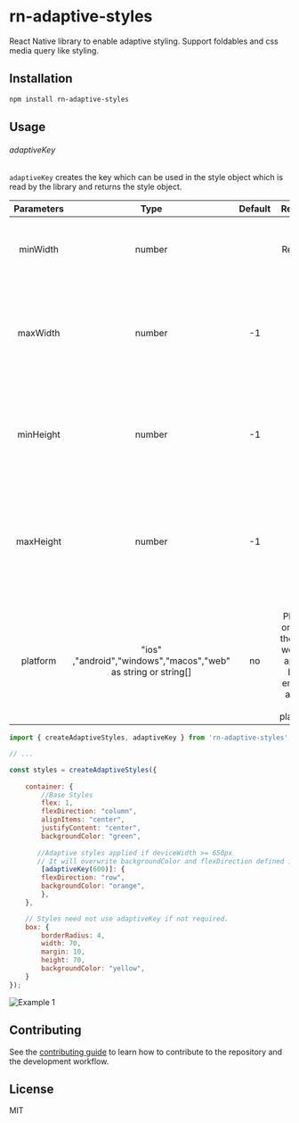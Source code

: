 # rn-adaptive-styles

React Native library to enable adaptive styling. Support foldables and css media query like styling. 

## Installation

```sh
npm install rn-adaptive-styles
```

## Usage


###### adaptiveKey

`adaptiveKey` creates the key which can be used in the style object which is read by the library and returns the style object.

|Parameters|Type|Default|Required|Description|
|:---:|:---:|:---:|:---:|:---:|
|minWidth|number||Required|Min Width at which the styles should be applied `minWidth >= DeviceWidth` |
|maxWidth|number|-1| No|Max Width till the style will be applied such as `maxWidh < DeviceWidth`. Use `-1` to ignore the value|
|minHeight|number|-1|No|Min Height at which the styles should be applied `minHeight >= DeviceHeight`. Use `-1` to ignore the value |
|maxHeight|number|-1|No|Max Height till the style will be applied such as `maxHeight < DeviceHeight`. Use `-1` to ignore the value|
|platform|"ios" ,"android","windows","macos","web" as string or string[] |no|The Platform on which the styles would be applied. Leave empty to apply it on all platforms. |



```js
import { createAdaptiveStyles, adaptiveKey } from 'rn-adaptive-styles';

// ...

const styles = createAdaptiveStyles({
            
    container: {
        //Base Styles
        flex: 1,
        flexDirection: "column",
        alignItems: "center",
        justifyContent: "center",
        backgroundColor: "green",
       
       //Adaptive styles applied if deviceWidth >= 650px
       // It will overwrite backgroundColor and flexDirection defined in base styles
        [adaptiveKey(600)]: {
        flexDirection: "row",
        backgroundColor: "orange",
        },
    },

    // Styles need not use adaptiveKey if not required.
    box: {
        borderRadius: 4,
        width: 70,
        margin: 10,
        height: 70,
        backgroundColor: "yellow",
    }
});

```
![Example 1]( ./static/example1.gif)



## Contributing

See the [contributing guide](CONTRIBUTING.md) to learn how to contribute to the repository and the development workflow.

## License

MIT